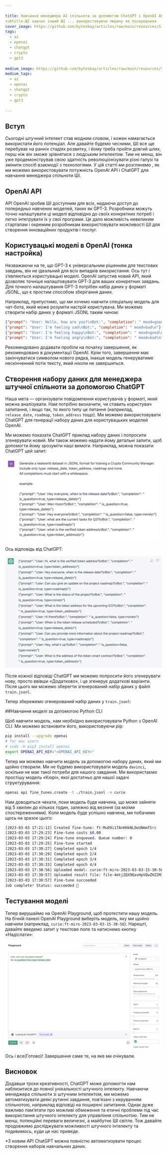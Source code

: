 ```yaml
---

title: Навчання менеджера AI спільноти за допомогою ChatGPT і OpenAI API
subtitle:ШІ навчає інший ШІ ... використовуючи людину як посередника
cover_image: https://github.com/bytesbay/articles/raw/main/resources/5-1.jpg
tags:
  - ai
  - openai
  - chatgpt
  - crypto
  - gpt3

medium_image: https://github.com/bytesbay/articles/raw/main/resources/5-1.jpg
medium_tags:
  - ai
  - openai
  - chatgpt
  - crypto
  - gpt3

---
```


## Вступ

Сьогодні штучний інтелект став модним словом, і кожен намагається використати його потенціал. Але давайте будемо чесними, ШІ все ще перебуває на ранніх стадіях розвитку, і йому треба пройти довгий шлях, перш ніж він зможе зрівнятися з людським інтелектом. Тим не менш, він уже продемонстрував свою здатність революціонізувати різні галузі та змінити спосіб взаємодії з технологіями. У цій статті ми розглянемо , як ми можемо використовувати потужність OpenAI API і ChatGPT для навчання менеджера спільноти ШІ.

## OpenAI API

API OpenAI зробив ШІ доступним для всіх, надаючи доступ до попередньо навчених моделей, таких як GPT-3. Розробники можуть точно налаштувати ці моделі відповідно до своїх конкретних потреб і легко інтегрувати їх у свої програми. Це дало можливість невеликим стартапам і окремим розробникам використовувати можливості ШІ для створення інноваційних продуктів і послуг.

## Користувацькі моделі в OpenAI (тонка настройка)
Незважаючи на те, що GPT-3 є універсальним рішенням для текстових завдань, він не ідеальний для всіх випадків використання. Ось тут і з’являються користувацькі моделі. OpenAI запустив новий API, який дозволяє точніше налаштовувати GPT-3 для ваших конкретних завдань. Для точного налаштування GPT-3 потрібен набір даних у форматі JSONL, що є простим способом зберігання даних.

Наприклад, припустимо, що ми хочемо навчити спеціальну модель для чат-бота, який може розуміти настрій користувача. Ми можемо створити набір даних у форматі JSONL таким чином:

```json
{"prompt": "User: Hello, how are you?\nBot:", "completion": " mood=good\n"}
{"prompt": "User: I'm feeling sad\nBot:", "completion": " mood=bad\n"}
{"prompt": "User: I'm feeling happy\nBot:", "completion": " mood=good\n"}
{"prompt": "User: I'm feeling angry\nBot:", "completion": " mood=bad\n"}
```

Рекомендовано додавати пробіли на початку завершення, як рекомендовано в документації OpenAI. Крім того, завершення має закінчуватися символом нового рядка, інакше модель генеруватиме нескінченний потік тексту, який ніколи не завершиться.

## Створення набору даних для менеджера штучної спільноти за допомогою ChatGPT

Наша мета — організувати повідомлення користувачів у форматі, який можна аналізувати. Нам потрібно визначити, чи ставить користувач запитання, і якщо так, то якого типу це питання (наприклад, `release_date`, `roadmap`, `token_address` тощо). Ми можемо використовувати ChatGPT для генерації набору даних для користувацьких моделей OpenAI.

Ми можемо показати ChatGPT приклад набору даних і попросити згенерувати новий. Ми також можемо надати йому детальні запити, щоб допомогти йому зрозуміти наші вимоги. Наприклад, можна показати ChatGPT цей запит:

![ChatGPT request](/resources/5-2.jpg)

Ось відповідь від ChatGPT:

![ChatGPT response](/resources/5-3.jpg)

Після кожної відповіді ChatGPT ми можемо попросити його згенерувати нову, просто ввівши «Додатково», і це згенерує додаткові варіанти. Після цього ми можемо зберегти згенерований набір даних у файлі `train.jsonl`.

Тепер збережемо згенерований набір даних у `train.jsonl`:

##Навчання моделі за допомогою Python CLI

Щоб навчити модель, нам необхідно використовувати Python з OpenAI CLI. Ми можемо встановити його, використовуючи pip:

```bash
pip install --upgrade openai
# for mac users
# sudo -H pip3 install openai
export OPENAI_API_KEY="<OPENAI_API_KEY>"
```

Тепер ми можемо навчити модель за допомогою набору даних, який ми щойно створили. Ми не будемо використовувати модель `davinci`, оскільки не має такої потреби для нашого завдання. Ми використаємо простішу модель «Кюрі», якої достатньо для нашої задачі структурування:

```bash
openai api fine_tunes.create -t ./train.jsonl -m curie
```

Нам доводиться чекати, поки модель буде навчена, що може зайняти від 5 хвилин до кількох годин, залежно від везіння (за моїми спостереженнями). Коли модель буде успішно навчена, ми побачимо щось на зразок цього:

```bash
[2023-03-03 17:21:12] Created fine-tune: ft-MuO9i1TAnKHkNLOoUNmmfSrc
[2023-03-03 17:29:23] Fine-tune costs $0.00
[2023-03-03 17:29:24] Fine-tune enqueued. Queue number: 0
[2023-03-03 17:29:25] Fine-tune started
[2023-03-03 17:30:27] Completed epoch 1/4
[2023-03-03 17:30:29] Completed epoch 2/4
[2023-03-03 17:30:31] Completed epoch 3/4
[2023-03-03 17:30:33] Completed epoch 4/4
[2023-03-03 17:30:56] Uploaded model: curie:ft-miro-2023-03-03-15-30-56
[2023-03-03 17:30:57] Uploaded result file: file-4mtjZQX9QavHpVQwZHZ2M3fc
[2023-03-03 17:30:57] Fine-tune succeeded
Job complete! Status: succeeded 🎉
```

## Тестування моделі

Тепер вирушаймо на OpenAI Playground, щоб протестити нашу модель. На бічній панелі OpenAI Playground виберіть модель, яку ми щойно навчили (наприклад, `curie:ft-miro-2023-03-03-15-30-56`). Нарешті, давайте введемо запит у текстове поле та натиснемо кнопку «Надіслати»:

![OpenAI Playground](/resources/5-4.jpg)

Ось і все(Готово)! Завершення саме те, на яке ми очікували.

## Висновок

Додавши трохи креативності, ChatGPT може допомогти нам наблизитися до повної унікальності штучного інтелекту. Навчаючи менеджера спільноти зі штучним інтелектом, ми можемо автоматизувати деякі рутинні завдання, пов’язані з керуванням спільнотою, наприклад відповіді на поширені запитання. Однак дуже важливо пам’ятати про можливі обмеження та етичні проблеми під час використання штучного інтелекту для управління спільнотою. Тим не менш, потенційні переваги величезні, а майбутнє ШІ світле. Тож давайте продовжимо досліджувати можливості штучного інтелекту та подивимось, куди це нас приведе.

*З новим API ChatGPT можна повністю автоматизувати процес створення наборів навчальних даних.
